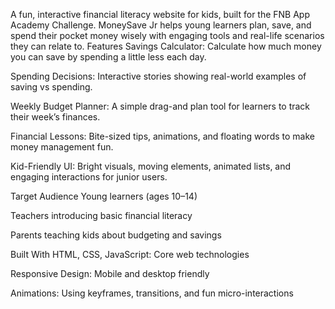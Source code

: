 A fun, interactive financial literacy website for kids, built for the FNB App Academy Challenge.
MoneySave Jr helps young learners plan, save, and spend their pocket money wisely with engaging tools and real-life scenarios they can relate to.
Features
Savings Calculator: Calculate how much money you can save by spending a little less each day.

Spending Decisions: Interactive stories showing real-world examples of saving vs spending.

Weekly Budget Planner: A simple drag-and plan tool for learners to track their week’s finances.

Financial Lessons: Bite-sized tips, animations, and floating words to make money management fun.

Kid-Friendly UI: Bright visuals, moving elements, animated lists, and engaging interactions for junior users.

Target Audience
Young learners (ages 10–14)

Teachers introducing basic financial literacy

Parents teaching kids about budgeting and savings

Built With
HTML, CSS, JavaScript: Core web technologies

Responsive Design: Mobile and desktop friendly

Animations: Using keyframes, transitions, and fun micro-interactions
